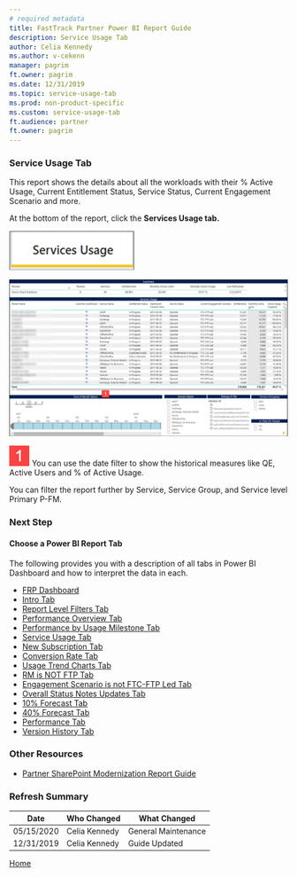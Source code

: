 ```yaml
---
# required metadata
title: FastTrack Partner Power BI Report Guide
description: Service Usage Tab
author: Celia Kennedy
ms.author: v-cekenn
manager: pagrim
ft.owner: pagrim
ms.date: 12/31/2019
ms.topic: service-usage-tab
ms.prod: non-product-specific
ms.custom: service-usage-tab
ft.audience: partner
ft.owner: pagrim
---
```


### Service Usage Tab

This report shows the details about all the workloads with their % Active Usage, Current Entitlement Status, Service Status, Current Engagement Scenario and more.

At the bottom of the report, click the **Services Usage tab.**

![service-usage-tab.png](media/power-bi-reporting-guide/service-usage-tab.png "Service Usage Tab")

![summary-report.png](media/power-bi-reporting-guide/summary-report.png "Summary Report")

![one.png](media/power-bi-reporting-guide/one.png "One") You can use the date filter to show the historical measures like QE, Active Users and % of Active Usage.

You can filter the report further by Service, Service Group, and Service level Primary P-FM.

### Next Step

#### Choose a Power BI Report Tab

The following provides you with a description of all tabs in Power BI Dashboard and how to interpret the data in each.

- [FRP Dashboard](frp-dashboard.md)
- [Intro Tab](intro-tab.md)
- [Report Level Filters Tab](report-level-filters-tab.md)
- [Performance Overview Tab](performance-overview-tab.md)
- [Performance by Usage Milestone Tab](performance-by-usage-milestone-tab.md)
- [Service Usage Tab](service-usage-tab.md)
- [New Subscription Tab](new-subscription-tab.md)
- [Conversion Rate Tab](conversion-rate-tab.md)
- [Usage Trend Charts Tab](usage-trend-charts-tab.md)
- [RM is NOT FTP Tab](rm-not-ftp-tab.md)
- [Engagement Scenario is not FTC-FTP Led Tab](engagement-scenario-not-ftc-ftp-led-tab.md)
- [Overall Status Notes Updates Tab](overall-status-notes-updates-tab.md)
- [10% Forecast Tab](10-percent-forecast-tab.md)
- [40% Forecast Tab](40-percent-forecast-tab.md)
- [Performance Tab](performance-tab.md)
- [Version History Tab](version-history-tab.md)

### Other Resources

- [Partner SharePoint Modernization Report Guide](partner-sharepoint-modernization-report-guide.md)

### Refresh Summary

|Date|Who Changed|What Changed|
|---------|---------------|----------------------------|
|05/15/2020| Celia Kennedy| General Maintenance|
|12/31/2019| Celia Kennedy| Guide Updated|

[Home](http://partner-docs.microsoft.com)
